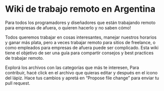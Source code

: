 # Wiki de trabajo remoto en Argentina

Para todos los programadores y diseñadores que están trabajando remoto para empresas de afuera, o quieren hacerlo y no saben cómo! 

Todos queremos trabajar en cosas interesantes, manejar nuestros horarios y ganar más plata, pero a veces trabajar remoto para sitios de freelance, o como empleados para empresas de afuera puede ser complicado. Esta wiki tiene el objetivo de ser una guía para compartir consejos y best practices de trabajar remoto. 

Explorá los archivos con las categorías que más te interesen, Para contribuir, hacé click en el archivo que quieras editar y después en el icono del lápiz. Hace tus cambios y apretá en “Propose file change” para enviar tu pull request.
